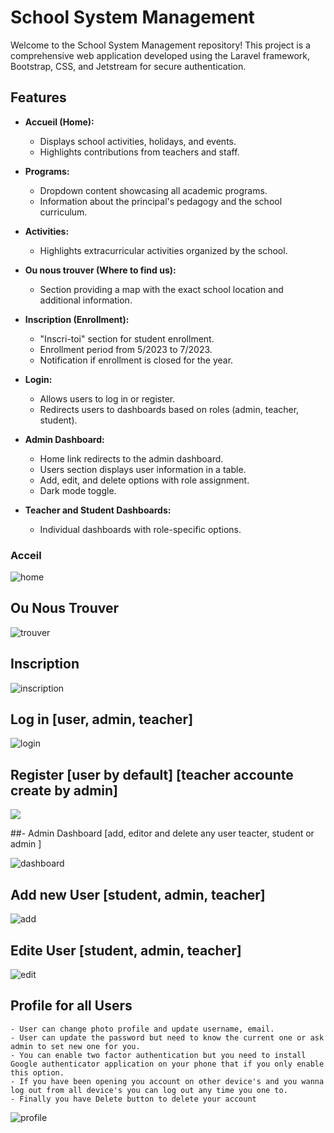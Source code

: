 # School System Management

Welcome to the School System Management repository! This project is a comprehensive web application developed using the Laravel framework, Bootstrap, CSS, and Jetstream for secure authentication.

## Features

- **Accueil (Home):**
  - Displays school activities, holidays, and events.
  - Highlights contributions from teachers and staff.

- **Programs:**
  - Dropdown content showcasing all academic programs.
  - Information about the principal's pedagogy and the school curriculum.

- **Activities:**
  - Highlights extracurricular activities organized by the school.

- **Ou nous trouver (Where to find us):**
  - Section providing a map with the exact school location and additional information.

- **Inscription (Enrollment):**
  - "Inscri-toi" section for student enrollment.
  - Enrollment period from 5/2023 to 7/2023.
  - Notification if enrollment is closed for the year.

- **Login:**
  - Allows users to log in or register.
  - Redirects users to dashboards based on roles (admin, teacher, student).

- **Admin Dashboard:**
  - Home link redirects to the admin dashboard.
  - Users section displays user information in a table.
  - Add, edit, and delete options with role assignment.
  - Dark mode toggle.

- **Teacher and Student Dashboards:**
  - Individual dashboards with role-specific options.

### Acceil

![home](https://github.com/BoukhaAyo/My-Project-Overview/assets/103447604/04fe615c-bec8-448a-a81c-78381056616f)

## Ou Nous Trouver

![trouver](https://github.com/BoukhaAyo/My-Project-Overview/assets/103447604/2ae25ecc-1849-41be-800d-c8f0e446029a)

## Inscription

![inscription](https://github.com/BoukhaAyo/My-Project-Overview/assets/103447604/c8c65c5f-cc12-4346-8cc4-358d473c3ba9)

## Log in [user, admin, teacher]

![login](https://github.com/BoukhaAyo/My-Project-Overview/assets/103447604/9c1cd2af-113e-4a3e-9fa3-cb0c9f851476)

## Register [user by default] [teacher accounte create by admin]

<img src="https://github.com/BoukhaAyo/school_management_system/assets/103447604/5dcda6c2-6676-4c1c-94c8-e872e577b0d0">

##- Admin Dashboard [add, editor and delete any user teacter, student or admin ]

![dashboard](https://github.com/BoukhaAyo/My-Project-Overview/assets/103447604/98f9d90e-6030-4f01-8006-d54df6fd6515)

## Add new User [student, admin, teacher]

![add](https://github.com/BoukhaAyo/My-Project-Overview/assets/103447604/f3f583ba-2587-47c3-b626-3d76299c7255)

## Edite User [student, admin, teacher]

![edit](https://github.com/BoukhaAyo/My-Project-Overview/assets/103447604/b70bc928-d9a7-4d94-89da-839e92f94db5)

## Profile for all Users
    - User can change photo profile and update username, email.
    - User can update the password but need to know the current one or ask admin to set new one for you.
    - You can enable two factor authentication but you need to install Google authenticator application on your phone that if you only enable this option.
    - If you have been opening you account on other device's and you wanna log out from all device's you can log out any time you one to.
    - Finally you have Delete button to delete your account
    
![profile](https://github.com/BoukhaAyo/My-Project-Overview/assets/103447604/0eb504aa-da13-480d-abe0-8f3d9c2edefe)


